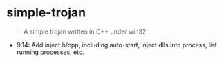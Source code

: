 # simple-trojan
> A simple trojan written in C++ under win32

* 9.14: Add inject.h/cpp, including auto-start,   inject dlls into process, list running processes, etc.